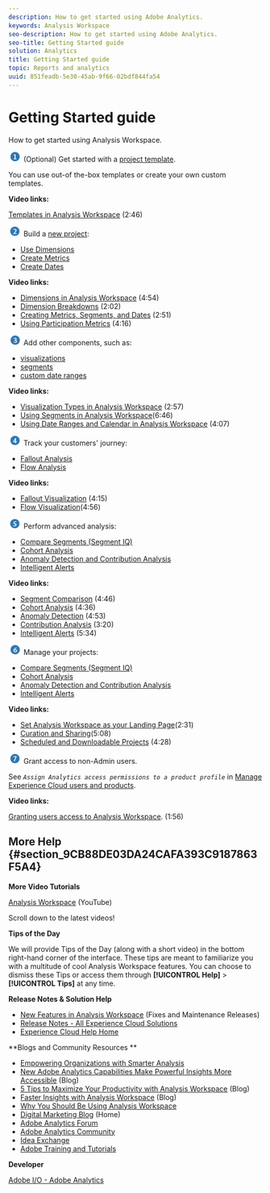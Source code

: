 ```yaml
---
description: How to get started using Adobe Analytics.
keywords: Analysis Workspace
seo-description: How to get started using Adobe Analytics.
seo-title: Getting Started guide
solution: Analytics
title: Getting Started guide
topic: Reports and analytics
uuid: 851feadb-5e30-45ab-9f66-02bdf844fa54
---
```


# Getting Started guide

How to get started using Analysis Workspace.

 ![](assets/step1_icon.png) (Optional) Get started with a [project template](../../analyze/analysis-workspace/build-workspace-project/starter-projects.md#concept_49B9A327C5004DB0A4BE6291435625C5).

You can use out-of the-box templates or create your own custom templates.

**Video links:**

[Templates in Analysis Workspace](https://www.youtube.com/watch?v=aRgYwPneVXg&list=PL2tCx83mn7GuNnQdYGOtlyCu0V5mEZ8sS&index=6) (2:46)

![](assets/step2_icon.png) Build a [new project](../../analyze/analysis-workspace/build-workspace-project/t-freeform-project.md#task_C2C698ACC7954062A28E4784911E6CF2):

* [Use Dimensions](../../analyze/analysis-workspace/components/dimensions/t-breakdown-fa.md#task_B594DA2476E84DFDA8279E831F0BD9C4) 
* [Create Metrics](../../analyze/analysis-workspace/components/apply-create-metrics.md#concept_941E9463B88D4EC59076B0E3D76F7C5B) 
* [Create Dates](../../analyze/analysis-workspace/components/calendar-date-ranges/custom-date-ranges.md#concept_2FE8C98A6CF649FEAA8B3C7C059CC174)

**Video links:**

* [Dimensions in Analysis Workspace](https://www.youtube.com/watch?v=P9W0hhIHhCs&index=12&list=PL2tCx83mn7GuNnQdYGOtlyCu0V5mEZ8sS) (4:54) 
* [Dimension Breakdowns](https://www.youtube.com/watch?v=3mQ2HN7-lIc&list=PL2tCx83mn7GuNnQdYGOtlyCu0V5mEZ8sS&index=13) (2:02) 
* [Creating Metrics, Segments, and Dates](https://www.youtube.com/watch?v=XXJuNAte8E8&index=25&list=PL2tCx83mn7GuNnQdYGOtlyCu0V5mEZ8sS) (2:51) 
* [Using Participation Metrics](https://www.youtube.com/watch?v=ngmJHcg65o8&list=PL2tCx83mn7GuNnQdYGOtlyCu0V5mEZ8sS&index=32) (4:16)

![](assets/step3_icon.png) Add other components, such as:

* [visualizations](../../analyze/analysis-workspace/visualizations/freeform-analysis-visualizations.md#concept_09242627629147A88A68F1506954C276) 
* [segments](../../analyze/analysis-workspace/components/t-freeform-project-segment.md#task_11C6A2C7717B48049E5750B9D20FEC80) 
* [custom date ranges](../../analyze/analysis-workspace/components/calendar-date-ranges/calendar.md#concept_7705EA2616284F7185D82F5E872257FE)

**Video links:**

* [Visualization Types in Analysis Workspace](https://www.youtube.com/watch?v=b1zLEywRa6w&index=39&list=PL2tCx83mn7GuNnQdYGOtlyCu0V5mEZ8sS) (2:57) 
* [Using Segments in Analysis Workspace](https://www.youtube.com/watch?v=QlUCdQDnni4)(6:46) 
* [Using Date Ranges and Calendar in Analysis Workspace](https://www.youtube.com/watch?v=L4FSrxr3SDA&list=PL2tCx83mn7GuNnQdYGOtlyCu0V5mEZ8sS&index=28) (4:07)

![](assets/step4_icon.png) Track your customers' journey:

* [Fallout Analysis](../../analyze/analysis-workspace/visualizations/fallout/fallout-flow.md#concept_D7ED51D138C747CA8F35BD93F21E79A6) 
* [Flow Analysis](../../analyze/analysis-workspace/visualizations/c-flow/flow.md#concept_2F210EC358ED4887AE6DAA8C095DB55E)

**Video links:**

* [Fallout Visualization](https://www.youtube.com/watch?v=VcrfHSyIoj8&index=52&list=PL2tCx83mn7GuNnQdYGOtlyCu0V5mEZ8sS) (4:15) 
* [Flow Visualization](https://www.youtube.com/watch?v=3R1HTM7y_RM&index=55&list=PL2tCx83mn7GuNnQdYGOtlyCu0V5mEZ8sS)(4:56)

![](assets/step5_icon.png) Perform advanced analysis:

* [Compare Segments (Segment IQ)](../../analyze/analysis-workspace/c-panels/c-segment-comparison/segment-comparison.md#concept_74FAC1C6D0204F9190A110B0D9005793) 
* [Cohort Analysis](../../analyze/analysis-workspace/visualizations/cohort-table/cohort-analysis.md#concept_9D240A490265427DA694D18D14EACC0E) 
* [Anomaly Detection and Contribution Analysis](../../analyze/analysis-workspace/virtual-analyst/c-anomaly-detection/anomaly-detection.md#concept_65E7C869C20B4509984189C8FD971F0E) 
* [Intelligent Alerts](../../analyze/analysis-workspace/c-intelligent-alerts/intellligent-alerts.md#concept_3B41B293C0C444038A9F3068A7676D42)

**Video links:**

* [Segment Comparison](https://www.youtube.com/watch?v=fO3PNB93U_w&list=PL2tCx83mn7GuNnQdYGOtlyCu0V5mEZ8sS&index=38) (4:46) 
* [Cohort Analysis](https://www.youtube.com/watch?v=kqOIYrvV-co&index=45&list=PL2tCx83mn7GuNnQdYGOtlyCu0V5mEZ8sS) (4:36) 
* [Anomaly Detection](https://www.youtube.com/watch?v=krXyQCjXoeU&index=63&list=PL2tCx83mn7GuNnQdYGOtlyCu0V5mEZ8sS) (4:53) 
* [Contribution Analysis](https://www.youtube.com/watch?v=MbpeJIADtGk&index=64&list=PL2tCx83mn7GuNnQdYGOtlyCu0V5mEZ8sS) (3:20) 
* [Intelligent Alerts](https://www.youtube.com/watch?v=UVH9xr_2REA&list=PL2tCx83mn7GuNnQdYGOtlyCu0V5mEZ8sS&index=65) (5:34)

![](assets/step6_icon.png) Manage your projects:

* [Compare Segments (Segment IQ)](../../analyze/analysis-workspace/c-panels/c-segment-comparison/segment-comparison.md#concept_74FAC1C6D0204F9190A110B0D9005793) 
* [Cohort Analysis](../../analyze/analysis-workspace/visualizations/cohort-table/cohort-analysis.md#concept_9D240A490265427DA694D18D14EACC0E) 
* [Anomaly Detection and Contribution Analysis](../../analyze/analysis-workspace/virtual-analyst/c-anomaly-detection/anomaly-detection.md#concept_65E7C869C20B4509984189C8FD971F0E) 
* [Intelligent Alerts](../../analyze/analysis-workspace/c-intelligent-alerts/intellligent-alerts.md#concept_3B41B293C0C444038A9F3068A7676D42)

**Video links:**

* [Set Analysis Workspace as your Landing Page](https://www.youtube.com/watch?v=5wpuF2SZdJg&index=7&list=PL2tCx83mn7GuNnQdYGOtlyCu0V5mEZ8sS)(2:31) 
* [Curation and Sharing](https://www.youtube.com/watch?v=LJJRskdmlOg&list=PL2tCx83mn7GuNnQdYGOtlyCu0V5mEZ8sS&index=58)(5:08) 
* [Scheduled and Downloadable Projects](https://www.youtube.com/watch?v=MknvINlnJF4&index=62&list=PL2tCx83mn7GuNnQdYGOtlyCu0V5mEZ8sS) (4:28)

![](assets/step7_icon.png) Grant access to non-Admin users.

See *`Assign Analytics access permissions to a product profile`* in [Manage Experience Cloud users and products](https://marketing.adobe.com/resources/help/en_US/mcloud/admin_getting_started.html).

**Video links:**

[Granting users access to Analysis Workspace](https://www.youtube.com/watch?v=QQN5RGiyUdo&index=3&list=PL2tCx83mn7GuNnQdYGOtlyCu0V5mEZ8sS). (1:56)

## More Help {#section_9CB88DE03DA24CAFA393C9187863F5A4}

**More Video Tutorials**

[Analysis Workspace](https://www.youtube.com/playlist?list=PL2tCx83mn7GuNnQdYGOtlyCu0V5mEZ8sS) (YouTube)

Scroll down to the latest videos!

**Tips of the Day**

We will provide Tips of the Day (along with a short video) in the bottom right-hand corner of the interface. These tips are meant to familiarize you with a multitude of cool Analysis Workspace features. You can choose to dismiss these Tips or access them through **[!UICONTROL Help]** > **[!UICONTROL Tips]** at any time.

**Release Notes & Solution Help**

* [New Features in Analysis Workspace](../../analyze/analysis-workspace/new-features-in-analysis-workspace.md#concept_EDB651D6F41E4F7BB4EB5E1EBB95D195) (Fixes and Maintenance Releases) 
* [Release Notes - All Experience Cloud Solutions](https://marketing.adobe.com/resources/help/en_US/whatsnew/) 
* [Experience Cloud Help Home](https://marketing.adobe.com/resources/help/en_US/home/)

**Blogs and Community Resources **

* [Empowering Organizations with Smarter Analysis](https://blogs.adobe.com/digitalmarketing/analytics/adobe-analytics-fall-2016-release-empowering-organizations-smarter-analysis/) 
* [New Adobe Analytics Capabilities Make Powerful Insights More Accessible](https://blogs.adobe.com/digitalmarketing/analytics/new-adobe-analytics-capabilities-make-powerful-insights-accessible/) (Blog) 
* [5 Tips to Maximize Your Productivity with Analysis Workspace](https://blogs.adobe.com/digitalmarketing/analytics/5-tips-maximize-productivity-analysis-workspace/) (Blog) 
* [Faster Insights with Analysis Workspace](https://blogs.adobe.com/digitalmarketing/analytics/faster-insights-with-the-analysis-workspace/) (Blog) 
* [Why You Should Be Using Analysis Workspace](https://blogs.adobe.com/digitalmarketing/analytics/why-you-should-be-using-analysis-workspace-in-adobe-analytics/) 
* [Digital Marketing Blog](https://blogs.adobe.com/digitalmarketing/analytics/) (Home) 
* [Adobe Analytics Forum](https://forums.adobe.com/community/experience-cloud/analytics-cloud/) 
* [Adobe Analytics Community](https://helpx.adobe.com/marketing-cloud/analytics.html) 
* [Idea Exchange](https://forums.adobe.com/community/experience-cloud/analytics-cloud/analytics/ideas) 
* [Adobe Training and Tutorials](https://helpx.adobe.com/learning.html?promoid=KAUDK)

**Developer**

[Adobe I/O - Adobe Analytics](https://www.adobe.io/apis/experiencecloud/analytics.html) 
